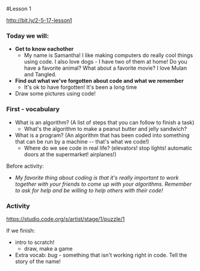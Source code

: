 #Lesson 1

http://bit.ly/2-5-17-lesson1

### Today we will: 
* **Get to know eachother**
  - My name is Samantha! I like making computers do really cool things using code. I also love dogs - I have two of them at home! Do you have a favorite animal? What about a favorite movie? I love Mulan and Tangled.
* **Find out what we've forgotten about code and what we remember**
  - It's ok to have forgotten! It's been a long time
* Draw some pictures using code! 

### First - vocabulary
* What is an algorithm? (A list of steps that you can follow to finish a task)
  - What's the algorithm to make a peanut butter and jelly sandwich? 
* What is a program? (An algorithm that has been coded into something that can be run by a machine -- that's what we code!)
  - Where do we see code in real life? (elevators! stop lights! automatic doors at the supermarket! airplanes!)

Before activity: 
* *My favorite thing about coding is that it's really important to work together with your friends to come up with your algorithms. Remember to ask for help and be willing to help others with their code!*

### Activity
https://studio.code.org/s/artist/stage/1/puzzle/1

If we finish:
* intro to scratch!
  - draw, make a game
* Extra vocab: *bug* - something that isn't working right in code. Tell the story of the name!
